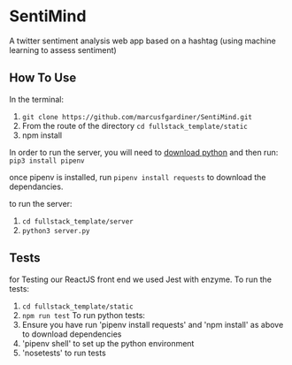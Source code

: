 # SentiMind

A twitter sentiment analysis web app based on a hashtag (using machine learning to assess sentiment)

## How To Use

In the terminal:

1. `git clone https://github.com/marcusfgardiner/SentiMind.git`
2. From the route of the directory `cd fullstack_template/static`
3. npm install

In order to run the server, you will need to [download python](https://www.python.org/downloads/) and then run: `pip3 install pipenv`

once pipenv is installed, run `pipenv install requests` to download the dependancies.

to run the server:

1. `cd fullstack_template/server`
2. `python3 server.py`

## Tests

for Testing our ReactJS front end we used Jest with enzyme. To run the tests:

1. `cd fullstack_template/static`
2. `npm run test`
To run python tests:
1. Ensure you have run 'pipenv install requests' and 'npm install' as above to download dependencies
2. 'pipenv shell' to set up the python environment
3. 'nosetests' to run tests
